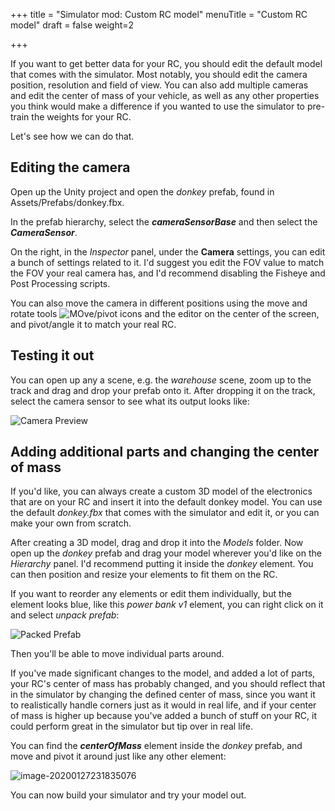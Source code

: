 +++
title = "Simulator mod: Custom RC model"
menuTitle = "Custom RC model"
draft = false
weight=2

+++

If you want to get better data for your RC, you should edit the default model that comes with the simulator. Most notably, you should edit the camera position, resolution and field of view. You can also add multiple cameras and edit the center of mass of your vehicle, as well as any other properties you think would make a difference if you wanted to use the simulator to pre-train the weights for your RC.

Let's see how we can do that.

## Editing the camera

Open up the Unity project and open the *donkey* prefab, found in Assets/Prefabs/donkey.fbx.

In the prefab hierarchy, select the ***cameraSensorBase*** and then select the ***CameraSensor***.

On the right, in the *Inspector* panel, under the **Camera** settings, you can edit a bunch of settings related to it. I'd suggest you edit the FOV value to match the FOV your real camera has, and I'd recommend disabling the Fisheye and Post Processing scripts.

You can also move the camera in different positions using the move and rotate tools ![MOve/pivot icons](/images/ai/toolicons.png) and the editor on the center of the screen, and pivot/angle it to match your real RC.

## Testing it out

You can open up any a scene, e.g. the *warehouse* scene, zoom up to the track and drag and drop your prefab onto it. After dropping it on the track, select the camera sensor to see what its output looks like:

![Camera Preview](/images/ai/cameraPreview.png)

## Adding additional parts and changing the center of mass

If you'd like, you can always create a custom 3D model of the electronics that are on your RC and insert it into the default donkey model. You can use the default *donkey.fbx* that comes with the simulator and edit it, or you can make your own from scratch.

After creating a 3D model, drag and drop it into the *Models* folder. Now open up the *donkey* prefab and drag your model wherever you'd like on the *Hierarchy* panel. I'd recommend putting it inside the *donkey* element. You can then position and resize your elements to fit them on the RC.

If you want to reorder any elements or edit them individually, but the element looks blue, like this *power bank v1* element, you can right click on it and select *unpack prefab*:

![Packed Prefab](/images/ai/packedprefab.png)

Then you'll be able to move individual parts around.

If you've made significant changes to the model, and added a lot of parts, your RC's center of mass has probably changed, and you should reflect that in the simulator by changing the defined center of mass, since you want it to realistically handle corners just as it would in real life, and if your center of mass is higher up because you've added a bunch of stuff on your RC, it could perform great in the simulator but tip over in real life.

You can find the ***centerOfMass*** element inside the *donkey* prefab, and move and pivot it around just like any other element:

![image-20200127231835076](/images/ai/centerofmass.png)

You can now build your simulator and try your model out.